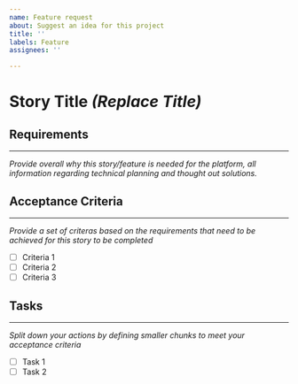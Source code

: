 ```yaml
---
name: Feature request
about: Suggest an idea for this project
title: ''
labels: Feature
assignees: ''

---
```


# Story Title _(Replace Title)_

## Requirements

---
_Provide overall why this story/feature is needed for the platform, all information regarding technical planning and thought out solutions._

## Acceptance Criteria

--- 
_Provide a set of criteras based on the requirements that need to be achieved for this story to be completed_

- [ ] Criteria 1
- [ ] Criteria 2
- [ ] Criteria 3

## Tasks

---
_Split down your actions by defining smaller chunks to meet your acceptance criteria_

- [ ] Task 1
- [ ] Task 2
